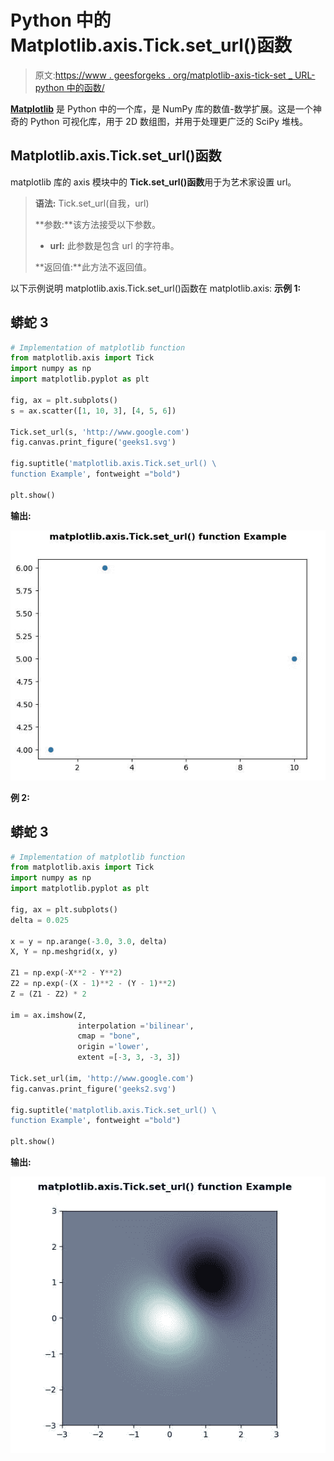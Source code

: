 # Python 中的 Matplotlib.axis.Tick.set_url()函数

> 原文:[https://www . geesforgeks . org/matplotlib-axis-tick-set _ URL-python 中的函数/](https://www.geeksforgeeks.org/matplotlib-axis-tick-set_url-function-in-python/)

[**Matplotlib**](https://www.geeksforgeeks.org/python-introduction-matplotlib/) 是 Python 中的一个库，是 NumPy 库的数值-数学扩展。这是一个神奇的 Python 可视化库，用于 2D 数组图，并用于处理更广泛的 SciPy 堆栈。

## Matplotlib.axis.Tick.set_url()函数

matplotlib 库的 axis 模块中的 **Tick.set_url()函数**用于为艺术家设置 url。

> **语法:** Tick.set_url(自我，url)
> 
> **参数:**该方法接受以下参数。
> 
> *   **url:** 此参数是包含 url 的字符串。
> 
> **返回值:**此方法不返回值。

以下示例说明 matplotlib.axis.Tick.set_url()函数在 matplotlib.axis:
**示例 1:**

## 蟒蛇 3

```py
# Implementation of matplotlib function
from matplotlib.axis import Tick
import numpy as np   
import matplotlib.pyplot as plt 

fig, ax = plt.subplots()  
s = ax.scatter([1, 10, 3], [4, 5, 6])

Tick.set_url(s, 'http://www.google.com')  
fig.canvas.print_figure('geeks1.svg')

fig.suptitle('matplotlib.axis.Tick.set_url() \
function Example', fontweight ="bold")  

plt.show() 
```

**输出:**

![](img/2773ac1a77d37db5cf149db92f1cd4b6.png)

**例 2:**

## 蟒蛇 3

```py
# Implementation of matplotlib function
from matplotlib.axis import Tick
import numpy as np   
import matplotlib.pyplot as plt 

fig, ax = plt.subplots()  
delta = 0.025

x = y = np.arange(-3.0, 3.0, delta)  
X, Y = np.meshgrid(x, y)  

Z1 = np.exp(-X**2 - Y**2)  
Z2 = np.exp(-(X - 1)**2 - (Y - 1)**2)  
Z = (Z1 - Z2) * 2

im = ax.imshow(Z,  
               interpolation ='bilinear',  
               cmap = "bone",  
               origin ='lower',   
               extent =[-3, 3, -3, 3])

Tick.set_url(im, 'http://www.google.com')  
fig.canvas.print_figure('geeks2.svg') 

fig.suptitle('matplotlib.axis.Tick.set_url() \
function Example', fontweight ="bold")  

plt.show() 
```

**输出:**

![](img/3a30bb090a79ece2ae9ba931ecabb577.png)